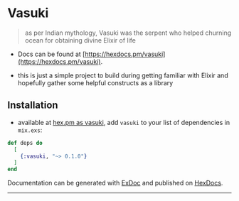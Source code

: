 # Vasuki

> as per Indian mythology, Vasuki was the serpent who helped churning ocean for obtaining divine Elixir of life

* Docs can be found at [https://hexdocs.pm/vasuki](https://hexdocs.pm/vasuki).

* this is just a simple project to build during getting familiar with Elixir and hopefully gather some helpful constructs as a library

## Installation

* available at [hex.pm as vasuki](https://hex.pm/packages/vasuki), add `vasuki` to your list of dependencies in `mix.exs`:

```elixir
def deps do
  [
    {:vasuki, "~> 0.1.0"}
  ]
end
```

Documentation can be generated with [ExDoc](https://github.com/elixir-lang/ex_doc)
and published on [HexDocs](https://hexdocs.pm).

---
